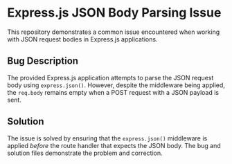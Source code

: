 # Express.js JSON Body Parsing Issue

This repository demonstrates a common issue encountered when working with JSON request bodies in Express.js applications.

## Bug Description
The provided Express.js application attempts to parse the JSON request body using `express.json()`. However, despite the middleware being applied, the `req.body` remains empty when a POST request with a JSON payload is sent.

## Solution
The issue is solved by ensuring that the `express.json()` middleware is applied *before* the route handler that expects the JSON body.  The bug and solution files demonstrate the problem and correction.